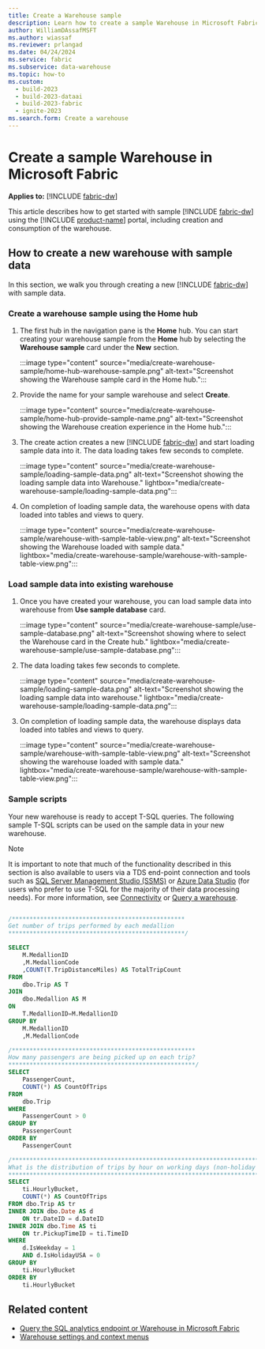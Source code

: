```yaml
---
title: Create a Warehouse sample
description: Learn how to create a sample Warehouse in Microsoft Fabric.
author: WilliamDAssafMSFT
ms.author: wiassaf
ms.reviewer: prlangad
ms.date: 04/24/2024
ms.service: fabric
ms.subservice: data-warehouse
ms.topic: how-to
ms.custom:
  - build-2023
  - build-2023-dataai
  - build-2023-fabric
  - ignite-2023
ms.search.form: Create a warehouse
---
```

# Create a sample Warehouse in Microsoft Fabric

**Applies to:** [!INCLUDE [fabric-dw](includes/applies-to-version/fabric-dw.md)]

This article describes how to get started with sample [!INCLUDE [fabric-dw](includes/fabric-dw.md)] using the [!INCLUDE [product-name](../includes/product-name.md)] portal, including creation and consumption of the warehouse.

## How to create a new warehouse with sample data

In this section, we walk you through creating a new [!INCLUDE [fabric-dw](includes/fabric-dw.md)] with sample data.

### Create a warehouse sample using the Home hub

1. The first hub in the navigation pane is the **Home** hub. You can start creating your warehouse sample from the **Home** hub by selecting the **Warehouse sample** card under the **New** section.

   :::image type="content" source="media/create-warehouse-sample/home-hub-warehouse-sample.png" alt-text="Screenshot showing the Warehouse sample card in the Home hub.":::

1. Provide the name for your sample warehouse and select **Create**.

   :::image type="content" source="media/create-warehouse-sample/home-hub-provide-sample-name.png" alt-text="Screenshot showing the Warehouse creation experience in the Home hub.":::

1. The create action creates a new [!INCLUDE [fabric-dw](includes/fabric-dw.md)] and start loading sample data into it. The data loading takes few seconds to complete.

   :::image type="content" source="media/create-warehouse-sample/loading-sample-data.png" alt-text="Screenshot showing the loading sample data into Warehouse." lightbox="media/create-warehouse-sample/loading-sample-data.png":::

1. On completion of loading sample data, the warehouse opens with data loaded into tables and views to query.

   :::image type="content" source="media/create-warehouse-sample/warehouse-with-sample-table-view.png" alt-text="Screenshot showing the Warehouse loaded with sample data." lightbox="media/create-warehouse-sample/warehouse-with-sample-table-view.png":::

### Load sample data into existing warehouse

1. Once you have created your warehouse, you can load sample data into warehouse from **Use sample database** card.

   :::image type="content" source="media/create-warehouse-sample/use-sample-database.png" alt-text="Screenshot showing where to select the Warehouse card in the Create hub." lightbox="media/create-warehouse-sample/use-sample-database.png":::

1. The data loading takes few seconds to complete.

   :::image type="content" source="media/create-warehouse-sample/loading-sample-data.png" alt-text="Screenshot showing the loading sample data into warehouse." lightbox="media/create-warehouse-sample/loading-sample-data.png":::

1. On completion of loading sample data, the warehouse displays data loaded into tables and views to query.

   :::image type="content" source="media/create-warehouse-sample/warehouse-with-sample-table-view.png" alt-text="Screenshot showing the warehouse loaded with sample data." lightbox="media/create-warehouse-sample/warehouse-with-sample-table-view.png":::

### Sample scripts

Your new warehouse is ready to accept T-SQL queries. The following sample T-SQL scripts can be used on the sample data in your new warehouse.

> [!NOTE]
> It is important to note that much of the functionality described in this section is also available to users via a TDS end-point connection and tools such as [SQL Server Management Studio (SSMS)](/sql/ssms/download-sql-server-management-studio-ssms) or [Azure Data Studio](/sql/azure-data-studio/download-azure-data-studio) (for users who prefer to use T-SQL for the majority of their data processing needs). For more information, see [Connectivity](connectivity.md) or [Query a warehouse](query-warehouse.md).

```sql

/*************************************************
Get number of trips performed by each medallion
**************************************************/

SELECT 
    M.MedallionID
    ,M.MedallionCode
    ,COUNT(T.TripDistanceMiles) AS TotalTripCount
FROM   
    dbo.Trip AS T
JOIN   
    dbo.Medallion AS M
ON 
    T.MedallionID=M.MedallionID
GROUP BY 
    M.MedallionID
    ,M.MedallionCode

/****************************************************
How many passengers are being picked up on each trip?
*****************************************************/
SELECT
    PassengerCount,
    COUNT(*) AS CountOfTrips
FROM 
    dbo.Trip
WHERE 
    PassengerCount > 0
GROUP BY 
    PassengerCount
ORDER BY 
    PassengerCount

/*********************************************************************************
What is the distribution of trips by hour on working days (non-holiday weekdays)?
*********************************************************************************/
SELECT
    ti.HourlyBucket,
    COUNT(*) AS CountOfTrips
FROM dbo.Trip AS tr
INNER JOIN dbo.Date AS d
    ON tr.DateID = d.DateID
INNER JOIN dbo.Time AS ti
    ON tr.PickupTimeID = ti.TimeID
WHERE
    d.IsWeekday = 1
    AND d.IsHolidayUSA = 0
GROUP BY
    ti.HourlyBucket
ORDER BY
    ti.HourlyBucket
```

## Related content

- [Query the SQL analytics endpoint or Warehouse in Microsoft Fabric](query-warehouse.md)
- [Warehouse settings and context menus](settings-context-menus.md)
